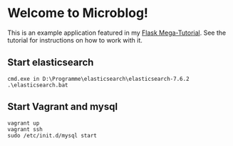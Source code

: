 # Welcome to Microblog!

This is an example application featured in my [Flask Mega-Tutorial](https://blog.miguelgrinberg.com/post/the-flask-mega-tutorial-part-i-hello-world). See the tutorial for instructions on how to work with it.

## Start elasticsearch
```
cmd.exe in D:\Programme\elasticsearch\elasticsearch-7.6.2
.\elasticsearch.bat
```

## Start Vagrant and mysql
```
vagrant up
vagrant ssh
sudo /etc/init.d/mysql start
```
